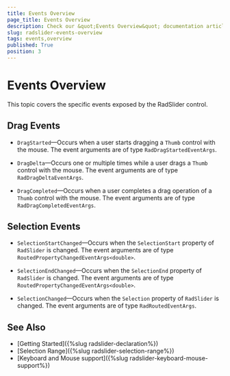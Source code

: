 ```yaml
---
title: Events Overview
page_title: Events Overview
description: Check our &quot;Events Overview&quot; documentation article for the RadSlider {{ site.framework_name }} control.
slug: radslider-events-overview
tags: events,overview
published: True
position: 3
---
```


# Events Overview

This topic covers the specific events exposed by the RadSlider control.	  

## Drag Events

* `DragStarted`&mdash;Occurs when a user starts dragging a `Thumb` control with the mouse. The event arguments are of type `RadDragStartedEventArgs`.

* `DragDelta`&mdash;Occurs one or multiple times while a user drags a `Thumb` control with the mouse. The event arguments are of type `RadDragDeltaEventArgs`.

* `DragCompleted`&mdash;Occurs when a user completes a drag operation of a `Thumb` control with the mouse.  The event arguments are of type `RadDragCompletedEventArgs`.

## Selection Events

* `SelectionStartChanged`&mdash;Occurs when the `SelectionStart` property of `RadSlider` is changed. The event arguments are of type `RoutedPropertyChangedEventArgs<double>`.

* `SelectionEndChanged`&mdash;Occurs when the `SelectionEnd` property of `RadSlider` is changed. The event arguments are of type `RoutedPropertyChangedEventArgs<double>`.

* `SelectionChanged`&mdash;Occurs when the `Selection` property of `RadSlider` is changed.  The event arguments are of type `RadRoutedEventArgs`.

## See Also

 * [Getting Started]({%slug radslider-declaration%}) 
 * [Selection Range]({%slug radslider-selection-range%}) 
 * [Keyboard and Mouse support]({%slug radslider-keyboard-mouse-support%})
